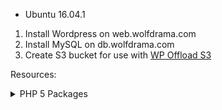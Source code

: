 * Ubuntu 16.04.1

1. Install Wordpress on web.wolfdrama.com
2. Install MySQL on db.wolfdrama.com
3. Create S3 bucket for use with [WP Offload S3](https://wordpress.org/plugins/amazon-s3-and-cloudfront/)

Resources:

<details>
    <summary>PHP 5 Packages</summary>
    <p>cli fpm gd mcrypt mysql curl json</p>
</details>
